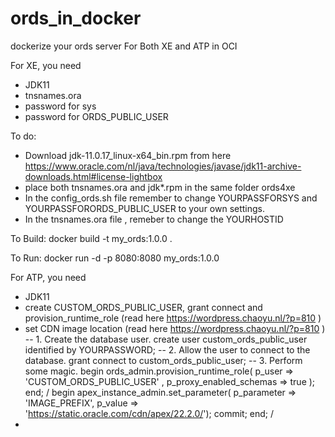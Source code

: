# ords_in_docker
dockerize your ords server For Both XE and ATP in OCI

For XE, you need 
- JDK11
- tnsnames.ora
- password for sys 
- password for ORDS_PUBLIC_USER

To do:
- Download jdk-11.0.17_linux-x64_bin.rpm from here https://www.oracle.com/nl/java/technologies/javase/jdk11-archive-downloads.html#license-lightbox
- place both tnsnames.ora and jdk*.rpm in the same folder ords4xe
- In the config_ords.sh file remember to change YOURPASSFORSYS and YOURPASSFORORDS_PUBLIC_USER to your own settings.
- In the tnsnames.ora file , remeber to change the YOURHOSTID

To Build:
docker build -t my_ords:1.0.0 .

To Run:
docker run -d -p 8080:8080 my_ords:1.0.0

For ATP, you need 
- JDK11
- create CUSTOM_ORDS_PUBLIC_USER, grant connect and provision_runtime_role (read here https://wordpress.chaoyu.nl/?p=810 )
- set CDN image location  (read here https://wordpress.chaoyu.nl/?p=810 )
      -- 1. Create the database user.
      create user custom_ords_public_user identified by YOURPASSWORD;
      -- 2. Allow the user to connect to the database.
      grant connect to custom_ords_public_user;
      -- 3. Perform some magic.
      begin
          ords_admin.provision_runtime_role(
              p_user => 'CUSTOM_ORDS_PUBLIC_USER'
              , p_proxy_enabled_schemas => true
          );
      end;
      /
      begin 
          apex_instance_admin.set_parameter(
              p_parameter => 'IMAGE_PREFIX',
              p_value     => 'https://static.oracle.com/cdn/apex/22.2.0/');
          commit;
        end;
      /
- 

